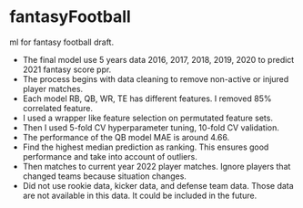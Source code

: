 # fantasyFootball
ml for fantasy football draft.


* The final model use 5 years data 2016, 2017, 2018, 2019, 2020 to predict 2021 fantasy score ppr.
* The process begins with data cleaning to remove non-active or injured player matches.
* Each model RB, QB, WR, TE has different features. I removed 85% correlated feature.
* I used a wrapper like  feature selection on permutated feature sets.
* Then I used 5-fold CV hyperparameter tuning, 10-fold CV validation.
* The performance of the QB model MAE is around 4.66.
* Find the highest median prediction as ranking.  This ensures good performance and take into account of outliers.
* Then matches to current year 2022 player matches. Ignore players that changed teams because situation changes.  
* Did not use rookie data, kicker data, and defense team data.  Those data are not available in this data.  It could be included in the future.